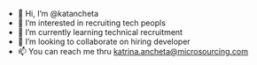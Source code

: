 - 👋 Hi, I’m @katancheta
- 👀 I’m interested in recruiting tech peopls
- 🌱 I’m currently learning technical recruitment
- 💞️ I’m looking to collaborate on hiring developer
- 📫 You can reach me thru katrina.ancheta@microsourcing.com

<!---
katancheta/katancheta is a ✨ special ✨ repository because its `README.md` (this file) appears on your GitHub profile.
You can click the Preview link to take a look at your changes.
--->
